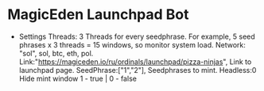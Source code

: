 # MagicEden Launchpad Bot




- Settings
    Threads: 3
      Threads for every seedphrase. For example, 5 seed phrases x 3 threads = 15 windows, so monitor system load.
    Network: "sol", 
      sol, btc, eth, pol.
    Link:"https://magiceden.io/ru/ordinals/launchpad/pizza-ninjas",
      Link to launchpad page.
    SeedPhrase:["1","2"],
      Seedphrases to mint.
    Headless:0
      Hide mint window
      1 - true | 0 - false
